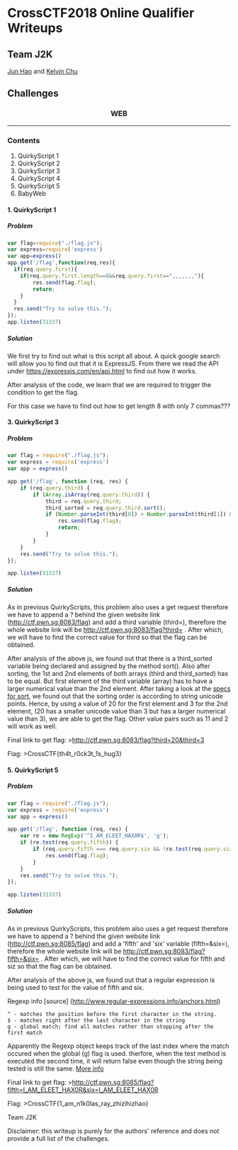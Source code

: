 # CrossCTF2018 Online Qualifier Writeups
## Team J2K
[Jun Hao](https://github.com/xephersteel) and [Kelvin Chu](https://github.com/x3sphiorx)
## Challenges
<h3 align="center">WEB</h3>

---

### Contents
1. QuirkyScript 1
2. QuirkyScript 2
3. QuirkyScript 3
4. QuirkyScript 4
5. QuirkyScript 5
6. BabyWeb

#### 1. QuirkyScript 1
##### Problem
```javascript
var flag=require("./flag.js");
var express=require('express')
var app=express()
app.get('/flag',function(req,res){
  if(req.query.first){
    if(req.query.first.length==8&&req.query.first==",,,,,,,"){
        res.send(flag.flag);
        return;
    }
  }
  res.send("Try to solve this.");
});
app.listen(31337)
```
##### Solution
We first try to find out what is this script all about. A quick google search will allow you to find out that it is ExpressJS. From there we read the API under https://expressjs.com/en/api.html to find out how it works.

After analysis of the code, we learn that we are required to trigger the condition to get the flag. 

For this case we have to find out how to get length 8 with only 7 commas???


#### 3. QuirkyScript 3
##### Problem
```javascript
var flag = require("./flag.js");
var express = require('express')
var app = express()

app.get('/flag', function (req, res) {
    if (req.query.third) {
        if (Array.isArray(req.query.third)) {
            third = req.query.third;
            third_sorted = req.query.third.sort();
            if (Number.parseInt(third[0]) > Number.parseInt(third[1]) && third_sorted[0] == third[0] && third_sorted[1] == third[1]) {
                res.send(flag.flag);
                return;
            }
        }
    }
    res.send("Try to solve this.");
});

app.listen(31337)
```
##### Solution
As in previous QuirkyScripts, this problem also uses a get request therefore we have to append a ? behind the 
given website link (http://ctf.pwn.sg:8083/flag) and add a third variable (third=), therefore the whole website link will be 
http://ctf.pwn.sg:8083/flag?third=  . After which, we will have to find the correct value for third so that the flag can be obtained.

After analysis of the above js, we found out that there is a third_sorted variable being declared and assigned by the method sort(). 
Also after sorting, the 1st and 2nd elements of both arrays (third and third_sorted)  has to be equal. But first element of the third variable (array) has to have a larger numerical value 
than the 2nd element. After taking a look at the [specs for sort](https://developer.mozilla.org/en-US/docs/Web/JavaScript/Reference/Global_Objects/Array/sort),
we found out that the sorting order is according to string unicode points. Hence, by using a value of 20 for the first element and 3 for the 2nd element,
(20 has a smaller unicode value than 3 but has a larger numerical value than 3), we are able to get the flag.
Other value pairs such as 11 and 2 will work as well.

Final link to get flag: >http://ctf.pwn.sg:8083/flag?third=20&third=3


Flag: >CrossCTF{th4t_r0ck3t_1s_hug3}



#### 5. QuirkyScript 5
##### Problem
```javascript
var flag = require("./flag.js");
var express = require('express')
var app = express()

app.get('/flag', function (req, res) {
    var re = new RegExp('^I_AM_ELEET_HAX0R$', 'g');
    if (re.test(req.query.fifth)) {
        if (req.query.fifth === req.query.six && !re.test(req.query.six)) {
            res.send(flag.flag);
        }
    }
    res.send("Try to solve this.");
});

app.listen(31337)
```
##### Solution
As in previous QuirkyScripts, this problem also uses a get request therefore we have to append a ? behind the 
given website link (http://ctf.pwn.sg:8085/flag) and add a 'fifth' and 'six' variable (fifth=&six=), therefore the whole website link will be 
http://ctf.pwn.sg:8083/flag?fifth=&six=  . After which, we will have to find the correct value for fifth and siz so that the flag can be obtained.

After analysis of the above js, we found out that a regular expression is being used to test for the value of 
fifth and six. 

Regexp info [source] (http://www.regular-expressions.info/anchors.html)
```
^ - matches the position before the first character in the string. 
$ - matches right after the last character in the string 
g - global match; find all matches rather than stopping after the first match
```
Apparently the Regexp object keeps track of the last index where the match occured when the global (g) flag is used.
therfore, when the test method is executed the second time, it will return false even though the string being tested
is still the same. [More info](https://stackoverflow.com/questions/1520800/why-does-a-regexp-with-global-flag-give-wrong-results)



Final link to get flag: >http://ctf.pwn.sg:8085/flag?fifth=I_AM_ELEET_HAX0R&six=I_AM_ELEET_HAX0R


Flag: >CrossCTF{1_am_n1k0las_ray_zhizihizhao}

Team J2K

Disclaimer: this writeup is purely for the authors' reference and does not provide a full list of the challenges.